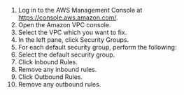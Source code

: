 1. Log in to the AWS Management Console at https://console.aws.amazon.com/.
2. Open the Amazon VPC console.
3. Select the VPC which you want to fix.
4. In the left pane, click Security Groups.
5. For each default security group, perform the following:
6. Select the default security group.
7. Click Inbound Rules.
8. Remove any inbound rules.
9. Click Outbound Rules.
10. Remove any outbound rules.
